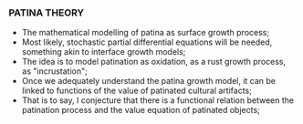 ### PATINA THEORY
* The mathematical modelling of patina as surface growth process;
* Most likely, stochastic partial differential equations will be needed, something akin to interface growth models;
* The idea is to model patination as oxidation, as a rust growth process, as "incrustation";
* Once we adequately understand the patina growth model, it can be linked to functions of the value of patinated cultural artifacts;
* That is to say, I conjecture that there is a functional relation between the patination process and the value equation of patinated objects;
